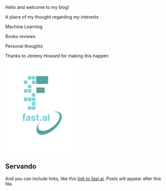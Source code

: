 Hello and welcome to my blog!

A place of my thought regarding my interests

Machine Learning 

Books reviews

Personal thoughts

Thanks to Jeremy Howard for making this happen
![Image of fast.ai logo](images/logo.png)

## Servando 

And you can include links, like this [link to fast.ai](https://www.fast.ai). Posts will appear after this file. 
